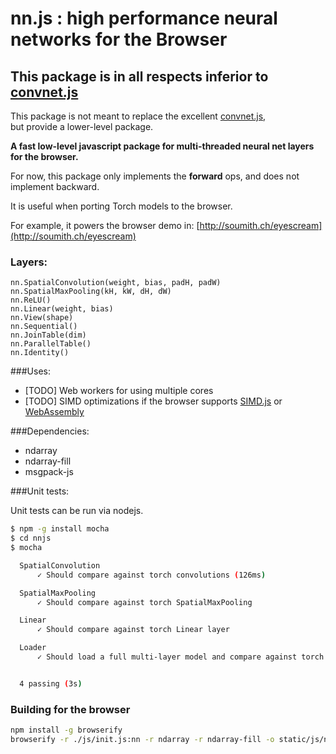 # nn.js : high performance neural networks for the Browser

## This package is in all respects inferior to [convnet.js](http://cs.stanford.edu/people/karpathy/convnetjs/)

This package is not meant to replace the excellent [convnet.js](http://cs.stanford.edu/people/karpathy/convnetjs/),  
but provide a lower-level package.

**A fast low-level javascript package for multi-threaded neural net layers for the browser.**


For now, this package only implements the **forward** ops, and does not implement backward.

It is useful when porting Torch models to the browser.

For example, it powers the browser demo in: [http://soumith.ch/eyescream](http://soumith.ch/eyescream)

### Layers:
```
nn.SpatialConvolution(weight, bias, padH, padW) 
nn.SpatialMaxPooling(kH, kW, dH, dW)
nn.ReLU()
nn.Linear(weight, bias)
nn.View(shape)
nn.Sequential()
nn.JoinTable(dim)
nn.ParallelTable()
nn.Identity()
```

###Uses:

- [TODO] Web workers for using multiple cores
- [TODO] SIMD optimizations if the browser supports [SIMD.js](https://developer.mozilla.org/en-US/docs/Web/JavaScript/Reference/Global_Objects/SIMD#Browser_compatibility) or [WebAssembly](https://github.com/WebAssembly/design/blob/master/README.md)


###Dependencies:

- ndarray
- ndarray-fill
- msgpack-js

###Unit tests:

Unit tests can be run via nodejs.
``` bash
$ npm -g install mocha
$ cd nnjs
$ mocha 

  SpatialConvolution
      ✓ Should compare against torch convolutions (126ms)

  SpatialMaxPooling
      ✓ Should compare against torch SpatialMaxPooling

  Linear
      ✓ Should compare against torch Linear layer

  Loader
      ✓ Should load a full multi-layer model and compare against torch result (3051ms)


  4 passing (3s)
  ```


### Building for the browser
``` bash
npm install -g browserify
browserify -r ./js/init.js:nn -r ndarray -r ndarray-fill -o static/js/nn.js
```
